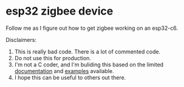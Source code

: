 # esp32 zigbee device

Follow me as I figure out how to get zigbee working on an esp32-c6.

Disclaimers:
1. This is really bad code. There is a lot of commented code.
2. Do not use this for production.
3. I'm not a C coder, and I'm buliding this based on the limited [documentation](https://docs.espressif.com/projects/esp-zigbee-sdk/en/latest/esp32/index.html) and [examples](https://github.com/espressif/esp-zigbee-sdk/tree/main/examples) available.
4. I hope this can be useful to others out there.
